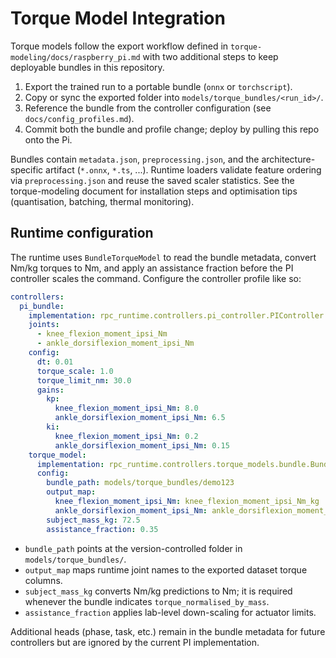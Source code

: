 # Torque Model Integration

Torque models follow the export workflow defined in `torque-modeling/docs/raspberry_pi.md`
with two additional steps to keep deployable bundles in this repository.

1. Export the trained run to a portable bundle (`onnx` or `torchscript`).
2. Copy or sync the exported folder into `models/torque_bundles/<run_id>/`.
3. Reference the bundle from the controller configuration (see `docs/config_profiles.md`).
4. Commit both the bundle and profile change; deploy by pulling this repo onto the Pi.

Bundles contain `metadata.json`, `preprocessing.json`, and the architecture-specific
artifact (`*.onnx`, `*.ts`, ...). Runtime loaders validate feature ordering via
`preprocessing.json` and reuse the saved scaler statistics. See the torque-modeling
document for installation steps and optimisation tips (quantisation, batching,
thermal monitoring).

## Runtime configuration

The runtime uses `BundleTorqueModel` to read the bundle metadata, convert Nm/kg
torques to Nm, and apply an assistance fraction before the PI controller scales
the command. Configure the controller profile like so:

```yaml
controllers:
  pi_bundle:
    implementation: rpc_runtime.controllers.pi_controller.PIController
    joints:
      - knee_flexion_moment_ipsi_Nm
      - ankle_dorsiflexion_moment_ipsi_Nm
    config:
      dt: 0.01
      torque_scale: 1.0
      torque_limit_nm: 30.0
      gains:
        kp:
          knee_flexion_moment_ipsi_Nm: 8.0
          ankle_dorsiflexion_moment_ipsi_Nm: 6.5
        ki:
          knee_flexion_moment_ipsi_Nm: 0.2
          ankle_dorsiflexion_moment_ipsi_Nm: 0.15
    torque_model:
      implementation: rpc_runtime.controllers.torque_models.bundle.BundleTorqueModel
      config:
        bundle_path: models/torque_bundles/demo123
        output_map:
          knee_flexion_moment_ipsi_Nm: knee_flexion_moment_ipsi_Nm_kg
          ankle_dorsiflexion_moment_ipsi_Nm: ankle_dorsiflexion_moment_ipsi_Nm
        subject_mass_kg: 72.5
        assistance_fraction: 0.35
```

- `bundle_path` points at the version-controlled folder in `models/torque_bundles/`.
- `output_map` maps runtime joint names to the exported dataset torque columns.
- `subject_mass_kg` converts Nm/kg predictions to Nm; it is required whenever the
  bundle indicates `torque_normalised_by_mass`.
- `assistance_fraction` applies lab-level down-scaling for actuator limits.

Additional heads (phase, task, etc.) remain in the bundle metadata for future
controllers but are ignored by the current PI implementation.
